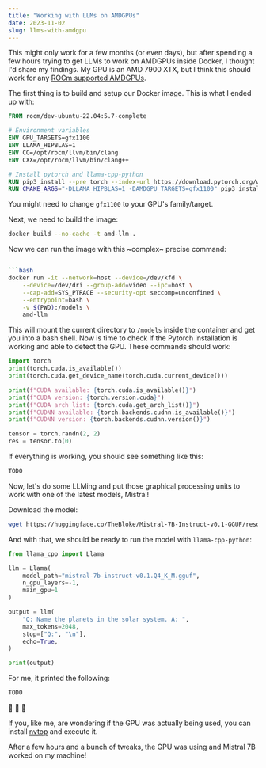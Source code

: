 ```yaml
---
title: "Working with LLMs on AMDGPUs"
date: 2023-11-02
slug: llms-with-amdgpu
---
```


This might only work for a few months (or even days), but after spending a few hours trying to get LLMs to work on AMDGPUs inside Docker, I thought I'd share my findings. My GPU is an AMD 7900 XTX, but I think this should work for any [ROCm supported AMDGPUs](https://rocm.docs.amd.com/en/latest/).

The first thing is to build and setup our Docker image. This is what I ended up with:

```dockerfile
FROM rocm/dev-ubuntu-22.04:5.7-complete

# Environment variables
ENV GPU_TARGETS=gfx1100
ENV LLAMA_HIPBLAS=1
ENV CC=/opt/rocm/llvm/bin/clang
ENV CXX=/opt/rocm/llvm/bin/clang++

# Install pytorch and llama-cpp-python
RUN pip3 install --pre torch --index-url https://download.pytorch.org/whl/nightly/rocm5.7
RUN CMAKE_ARGS="-DLLAMA_HIPBLAS=1 -DAMDGPU_TARGETS=gfx1100" pip3 install llama-cpp-python --force-reinstall --upgrade --no-cache-dir
```

You might need to change `gfx1100` to your GPU's family/target.

Next, we need to build the image:

```bash
docker build --no-cache -t amd-llm .
```

Now we can run the image with this ~complex~ precise command:

```bash

```bash
docker run -it --network=host --device=/dev/kfd \
    --device=/dev/dri --group-add=video --ipc=host \
    --cap-add=SYS_PTRACE --security-opt seccomp=unconfined \
    --entrypoint=bash \
    -v $(PWD):/models \
    amd-llm
```

This will mount the current directory to `/models` inside the container and get you into a bash shell. Now is time to check if the Pytorch installation is working and able to detect the GPU. These commands should work:

```python
import torch
print(torch.cuda.is_available())
print(torch.cuda.get_device_name(torch.cuda.current_device()))

print(f"CUDA available: {torch.cuda.is_available()}")
print(f"CUDA version: {torch.version.cuda}")
print(f"CUDA arch list: {torch.cuda.get_arch_list()}")
print(f"CUDNN available: {torch.backends.cudnn.is_available()}")
print(f"CUDNN version: {torch.backends.cudnn.version()}")

tensor = torch.randn(2, 2)
res = tensor.to(0)
```

If everything is working, you should see something like this:

```bash
TODO
```

Now, let's do some LLMing and put those graphical processing units to work with one of the latest models, Mistral!

Download the model:

```bash
wget https://huggingface.co/TheBloke/Mistral-7B-Instruct-v0.1-GGUF/resolve/main/mistral-7b-instruct-v0.1.Q4_K_M.gguf
```

And with that, we should be ready to run the model with `llama-cpp-python`:

```python
from llama_cpp import Llama

llm = Llama(
    model_path="mistral-7b-instruct-v0.1.Q4_K_M.gguf",
    n_gpu_layers=-1,
    main_gpu=1
)

output = llm(
    "Q: Name the planets in the solar system. A: ",
    max_tokens=2048,
    stop=["Q:", "\n"],
    echo=True,
)

print(output)
```

For me, it printed the following:

```bash
TODO
```

🎉 🎉 🎉

If you, like me, are wondering if the GPU was actually being used, you can install [nvtop](https://github.com/Syllo/nvtop) and execute it.

After a few hours and a bunch of tweaks, the GPU was using and Mistral 7B worked on my machine!
